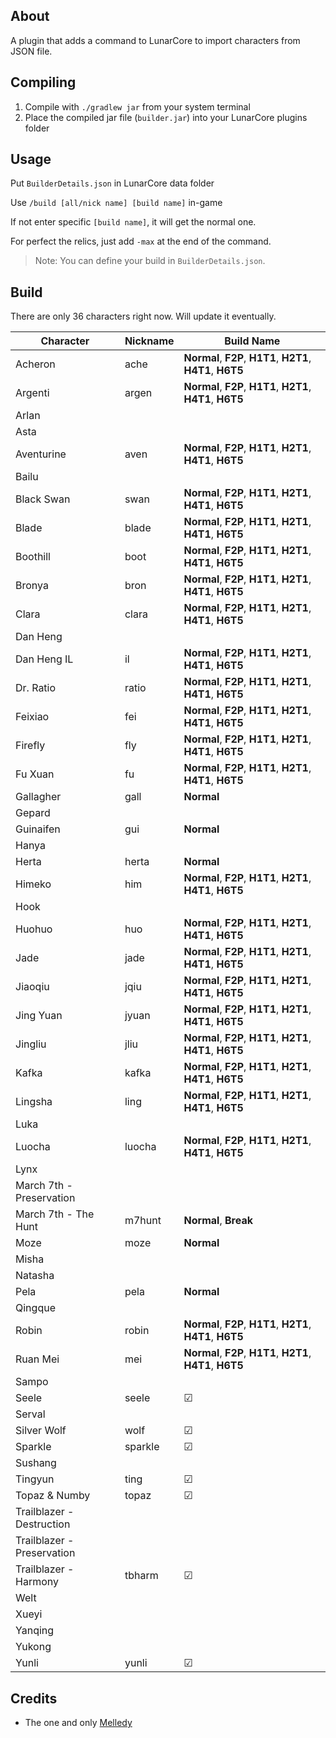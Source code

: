## About

A plugin that adds a command to LunarCore to import characters from JSON file.

## Compiling

1. Compile with `./gradlew jar` from your system terminal
2. Place the compiled jar file (`builder.jar`) into your LunarCore plugins folder

## Usage

Put `BuilderDetails.json` in LunarCore data folder

Use `/build [all/nick name] [build name]` in-game

If not enter specific `[build name]`, it will get the normal one.

For perfect the relics, just add `-max` at the end of the command.

> Note: You can define your build in `BuilderDetails.json`.

## Build

There are only 36 characters right now.
Will update it eventually.

| Character                  | Nickname |Build Name|
|----------------------------|----------|----------|
| Acheron                    | ache     | **Normal**, **F2P**, **H1T1**, **H2T1**, **H4T1**, **H6T5** |
| Argenti                    | argen    | **Normal**, **F2P**, **H1T1**, **H2T1**, **H4T1**, **H6T5** |
| Arlan                      |          |          |
| Asta                       |          |          |
| Aventurine                 | aven     |**Normal**, **F2P**, **H1T1**, **H2T1**, **H4T1**, **H6T5** |
| Bailu                      |          |          |
| Black Swan                 | swan     | **Normal**, **F2P**, **H1T1**, **H2T1**, **H4T1**, **H6T5** |
| Blade                      | blade    | **Normal**, **F2P**, **H1T1**, **H2T1**, **H4T1**, **H6T5** |
| Boothill                   | boot     | **Normal**, **F2P**, **H1T1**, **H2T1**, **H4T1**, **H6T5** |
| Bronya                     | bron     | **Normal**, **F2P**, **H1T1**, **H2T1**, **H4T1**, **H6T5** |
| Clara                      | clara    | **Normal**, **F2P**, **H1T1**, **H2T1**, **H4T1**, **H6T5** |
| Dan Heng                   |          |          |
| Dan Heng IL                | il       | **Normal**, **F2P**, **H1T1**, **H2T1**, **H4T1**, **H6T5** |
| Dr. Ratio                  | ratio    | **Normal**, **F2P**, **H1T1**, **H2T1**, **H4T1**, **H6T5** |
| Feixiao                    | fei      | **Normal**, **F2P**, **H1T1**, **H2T1**, **H4T1**, **H6T5** |
| Firefly                    | fly      | **Normal**, **F2P**, **H1T1**, **H2T1**, **H4T1**, **H6T5** |
| Fu Xuan                    | fu       | **Normal**, **F2P**, **H1T1**, **H2T1**, **H4T1**, **H6T5** |
| Gallagher                  | gall     | **Normal** |
| Gepard                     |          |          |
| Guinaifen                  | gui      | **Normal** |
| Hanya                      |          |          |
| Herta                      | herta    | **Normal** |
| Himeko                     | him      | **Normal**, **F2P**, **H1T1**, **H2T1**, **H4T1**, **H6T5** |
| Hook                       |          |          |
| Huohuo                     | huo      | **Normal**, **F2P**, **H1T1**, **H2T1**, **H4T1**, **H6T5** |
| Jade                       | jade     | **Normal**, **F2P**, **H1T1**, **H2T1**, **H4T1**, **H6T5** |
| Jiaoqiu                    | jqiu     | **Normal**, **F2P**, **H1T1**, **H2T1**, **H4T1**, **H6T5** |
| Jing Yuan                  | jyuan    | **Normal**, **F2P**, **H1T1**, **H2T1**, **H4T1**, **H6T5** |
| Jingliu                    | jliu     | **Normal**, **F2P**, **H1T1**, **H2T1**, **H4T1**, **H6T5** |
| Kafka                      | kafka    | **Normal**, **F2P**, **H1T1**, **H2T1**, **H4T1**, **H6T5** |
| Lingsha                    | ling     | **Normal**, **F2P**, **H1T1**, **H2T1**, **H4T1**, **H6T5** |
| Luka                       |          |          |
| Luocha                     | luocha   | **Normal**, **F2P**, **H1T1**, **H2T1**, **H4T1**, **H6T5** |
| Lynx                       |          |         |
| March 7th - Preservation   |          |         |
| March 7th - The Hunt       | m7hunt   | **Normal**, **Break** |
| Moze                       | moze     | **Normal** |
| Misha                      |          |         |
| Natasha                    |          |         |
| Pela                       | pela     | **Normal** |
| Qingque                    |          |         |
| Robin                      | robin    | **Normal**, **F2P**, **H1T1**, **H2T1**, **H4T1**, **H6T5** |
| Ruan Mei                   | mei      | **Normal**, **F2P**, **H1T1**, **H2T1**, **H4T1**, **H6T5** |
| Sampo                      |          |         |
| Seele                      | seele    | &#9745; |
| Serval                     |          |         |
| Silver Wolf                | wolf     | &#9745; |
| Sparkle                    | sparkle  | &#9745; |
| Sushang                    |          |         |
| Tingyun                    | ting     | &#9745; |
| Topaz & Numby              | topaz    | &#9745; |
| Trailblazer - Destruction  |          |         |
| Trailblazer - Preservation |          |         |
| Trailblazer - Harmony      | tbharm   | &#9745; |
| Welt                       |          |         |
| Xueyi                      |          |         |
| Yanqing                    |          |         |
| Yukong                     |          |         |
| Yunli                      | yunli    | &#9745; |

## Credits

- The one and only [Melledy](https://github.com/Melledy)
